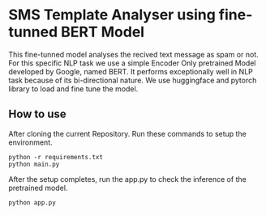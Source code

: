 # SMS Template Analyser using fine-tunned BERT Model
This fine-tunned model analyses the recived text message as spam or not. For this specific NLP task we use a simple Encoder Only pretrained Model developed by Google, named BERT. It performs exceptionally well in NLP task because of its bi-directional nature.
We use huggingface and pytorch library to load and fine tune the model.
## How to use
After cloning the current Repository. Run these commands to setup the environment.
```
python -r requirements.txt
python main.py
```
After the setup completes, run the app.py to check the inference of the pretrained model.
```
python app.py
```
